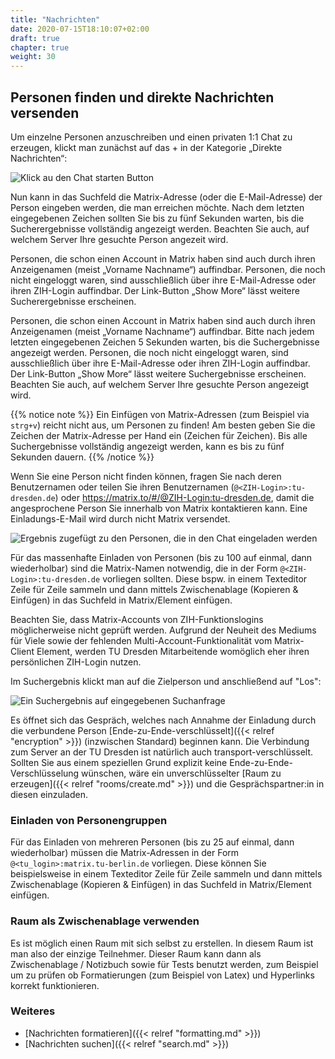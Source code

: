 ```yaml
---
title: "Nachrichten"
date: 2020-07-15T18:10:07+02:00
draft: true
chapter: true
weight: 30
---
```


## Personen finden und direkte Nachrichten versenden

Um einzelne Personen anzuschreiben und einen privaten 1:1 Chat zu erzeugen, klickt man zunächst auf das + in der Kategorie „Direkte Nachrichten“:

![Klick au den Chat starten Button](/images/01_Start-Chat_de.png)

Nun kann in das Suchfeld die Matrix-Adresse (oder die E-Mail-Adresse) der Person eingeben werden, die man erreichen möchte. Nach dem letzten eingegebenen Zeichen sollten Sie bis zu fünf Sekunden warten, bis die Sucherergebnisse vollständig angezeigt werden. Beachten Sie auch, auf welchem Server Ihre gesuchte Person angezeit wird.

Personen, die schon einen Account in Matrix haben sind auch durch ihren Anzeigenamen (meist „Vorname Nachname“) auffindbar. Personen, die noch nicht eingeloggt waren, sind ausschließlich über ihre E-Mail-Adresse oder ihren ZIH-Login auffindbar. Der Link-Button „Show More“ lässt weitere Sucherergebnisse erscheinen.

Personen, die schon einen Account in Matrix haben sind auch durch ihren Anzeigenamen (meist „Vorname Nachname“) auffindbar. Bitte nach jedem letzten eingegebenen Zeichen 5 Sekunden warten, bis die Suchergebnisse angezeigt werden. Personen, die noch nicht eingeloggt waren, sind ausschließlich über ihre E-Mail-Adresse oder ihren ZIH-Login auffindbar. Der Link-Button „Show More“ lässt weitere Suchergebnisse erscheinen. Beachten Sie auch, auf welchem Server Ihre gesuchte Person angezeigt wird.

{{% notice note %}}
Ein Einfügen von Matrix-Adressen (zum Beispiel via `strg+v`) reicht nicht aus, um Personen zu finden! Am besten geben Sie die Zeichen der Matrix-Adresse per Hand ein (Zeichen für Zeichen). Bis alle Suchergebnisse vollständig angezeigt werden, kann es bis zu fünf Sekunden dauern.
{{% /notice %}}

Wenn Sie eine Person nicht finden können, fragen Sie nach deren Benutzernamen oder teilen Sie ihren Benutzernamen (`@<ZIH-Login>:tu-dresden.de`) oder https://matrix.to/#/@ZIH-Login:tu-dresden.de, damit die angesprochene Person Sie innerhalb von Matrix kontaktieren kann. Eine Einladungs-E-Mail wird durch nicht Matrix versendet.

![Ergebnis zugefügt zu den Personen, die in den Chat eingeladen werden](/images/99_Find-Neo_de.gif)

Für das massenhafte Einladen von Personen (bis zu 100 auf einmal, dann wiederholbar) sind die Matrix-Namen notwendig, die in der Form `@<ZIH-Login>:tu-dresden.de` vorliegen sollten. Diese bspw. in einem Texteditor Zeile für Zeile sammeln und dann mittels Zwischenablage (Kopieren & Einfügen) in das Suchfeld in Matrix/Element einfügen.

Beachten Sie, dass Matrix-Accounts von ZIH-Funktionslogins möglicherweise nicht geprüft werden. Aufgrund der Neuheit des Mediums für Viele sowie der fehlenden Multi-Account-Funktionalität vom Matrix-Client Element, werden TU Dresden Mitarbeitende womöglich eher ihren persönlichen ZIH-Login nutzen.

Im Suchergebnis klickt man auf die Zielperson und anschließend auf "Los":

![Ein Suchergebnis auf eingegebenen Suchanfrage](/images/04_Found-and-Go_de.png)

Es öffnet sich das Gespräch, welches nach Annahme der Einladung durch die verbundene Person [Ende-zu-Ende-verschlüsselt]({{< relref "encryption" >}}) (inzwischen Standard) beginnen kann. Die Verbindung zum Server an der TU Dresden ist natürlich auch transport-verschlüsselt. Sollten Sie aus einem speziellen Grund explizit keine Ende-zu-Ende-Verschlüsselung wünschen, wäre ein unverschlüsselter [Raum zu erzeugen]({{< relref "rooms/create.md" >}}) und die Gesprächspartner:in in diesen einzuladen.

### Einladen von Personengruppen

Für das Einladen von mehreren Personen (bis zu 25 auf einmal, dann wiederholbar) müssen die Matrix-Adressen in der Form `@<tu_login>:matrix.tu-berlin.de` vorliegen. Diese können Sie beispielsweise in einem Texteditor Zeile für Zeile sammeln und dann mittels Zwischenablage (Kopieren & Einfügen) in das Suchfeld in Matrix/Element einfügen.

### Raum als Zwischenablage verwenden

Es ist möglich einen Raum mit sich selbst zu erstellen. In diesem Raum ist man also der einzige Teilnehmer. Dieser Raum kann dann als Zwischenablage / Notizbuch sowie für Tests benutzt werden, zum Beispiel um zu prüfen ob Formatierungen (zum Beispiel von Latex) und Hyperlinks korrekt funktionieren.

### Weiteres
* [Nachrichten formatieren]({{< relref "formatting.md" >}})
* [Nachrichten suchen]({{< relref "search.md" >}})

